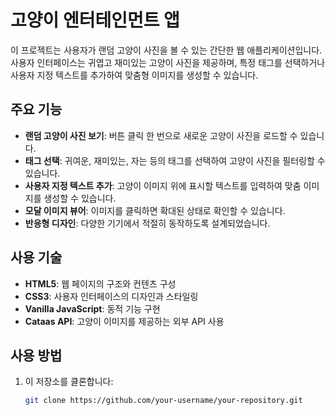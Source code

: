 # 고양이 엔터테인먼트 앱

이 프로젝트는 사용자가 랜덤 고양이 사진을 볼 수 있는 간단한 웹 애플리케이션입니다. 사용자 인터페이스는 귀엽고 재미있는 고양이 사진을 제공하며, 특정 태그를 선택하거나 사용자 지정 텍스트를 추가하여 맞춤형 이미지를 생성할 수 있습니다.

## 주요 기능

- **랜덤 고양이 사진 보기**: 버튼 클릭 한 번으로 새로운 고양이 사진을 로드할 수 있습니다.
- **태그 선택**: 귀여운, 재미있는, 자는 등의 태그를 선택하여 고양이 사진을 필터링할 수 있습니다.
- **사용자 지정 텍스트 추가**: 고양이 이미지 위에 표시할 텍스트를 입력하여 맞춤 이미지를 생성할 수 있습니다.
- **모달 이미지 뷰어**: 이미지를 클릭하면 확대된 상태로 확인할 수 있습니다.
- **반응형 디자인**: 다양한 기기에서 적절히 동작하도록 설계되었습니다.

## 사용 기술

- **HTML5**: 웹 페이지의 구조와 컨텐츠 구성
- **CSS3**: 사용자 인터페이스의 디자인과 스타일링
- **Vanilla JavaScript**: 동적 기능 구현
- **Cataas API**: 고양이 이미지를 제공하는 외부 API 사용

## 사용 방법

1. 이 저장소를 클론합니다:
   ```bash
   git clone https://github.com/your-username/your-repository.git
